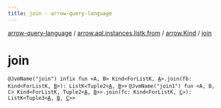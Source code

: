 ```yaml
---
title: join - arrow-query-language
---
```


[arrow-query-language](../../index.html) / [arrow.aql.instances.listk.from](../index.html) / [arrow.Kind](index.html) / [join](./join.html)

# join

`@JvmName("join") infix fun <A, B> Kind<ForListK, `[`A`](join.html#A)`>.join(fb: Kind<ForListK, `[`B`](join.html#B)`>): ListK<Tuple2<`[`A`](join.html#A)`, `[`B`](join.html#B)`>>`
`@JvmName("join1") fun <A, B, C> Kind<ForListK, Tuple2<`[`A`](join.html#A)`, `[`B`](join.html#B)`>>.join(fc: Kind<ForListK, `[`C`](join.html#C)`>): ListK<Tuple3<`[`A`](join.html#A)`, `[`B`](join.html#B)`, `[`C`](join.html#C)`>>`